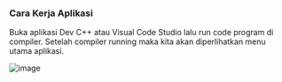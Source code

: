 ### Cara Kerja Aplikasi

Buka aplikasi Dev C++ atau Visual Code Studio lalu run code program di 
compiler. Setelah compiler running maka kita akan diperlihatkan menu utama 
aplikasi.

![image](https://github.com/user-attachments/assets/145a9106-4ddc-49fe-96df-2582a8eaf159)
